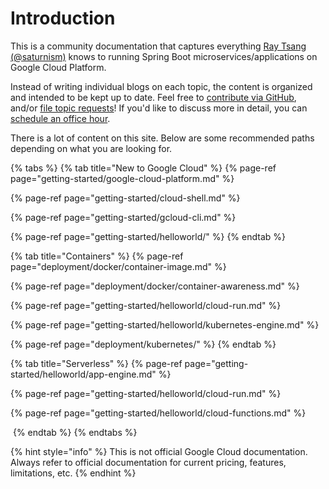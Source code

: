 # Introduction

This is a community documentation that captures everything [Ray Tsang \(@saturnism\)](https://twitter.com/saturnism) knows to running Spring Boot microservices/applications on Google Cloud Platform. 

Instead of writing individual blogs on each topic, the content is organized and intended to be kept up to date. Feel free to [contribute via GitHub](https://github.com/saturnism/spring-on-gcp-gitbook), and/or [file topic requests](https://github.com/saturnism/spring-on-gcp-gitbook/issues)! If you'd like to discuss more in detail, you can [schedule an office hour](http://saturnism.me/office-hour/).

There is a lot of content on this site. Below are some recommended paths depending on what you are looking for.

{% tabs %}
{% tab title="New to Google Cloud" %}
{% page-ref page="getting-started/google-cloud-platform.md" %}

{% page-ref page="getting-started/cloud-shell.md" %}

{% page-ref page="getting-started/gcloud-cli.md" %}

{% page-ref page="getting-started/helloworld/" %}
{% endtab %}

{% tab title="Containers" %}
{% page-ref page="deployment/docker/container-image.md" %}

{% page-ref page="deployment/docker/container-awareness.md" %}

{% page-ref page="getting-started/helloworld/cloud-run.md" %}

{% page-ref page="getting-started/helloworld/kubernetes-engine.md" %}

{% page-ref page="deployment/kubernetes/" %}
{% endtab %}

{% tab title="Serverless" %}
{% page-ref page="getting-started/helloworld/app-engine.md" %}

{% page-ref page="getting-started/helloworld/cloud-run.md" %}

{% page-ref page="getting-started/helloworld/cloud-functions.md" %}

​
{% endtab %}
{% endtabs %}

{% hint style="info" %}
This is not official Google Cloud documentation. Always refer to official documentation for current pricing, features, limitations, etc.
{% endhint %}

